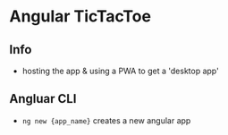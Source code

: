 # Angular TicTacToe

## Info
- hosting the app & using a PWA to get a 'desktop app'

## Angluar CLI
- `ng new {app_name}` creates a new angular app